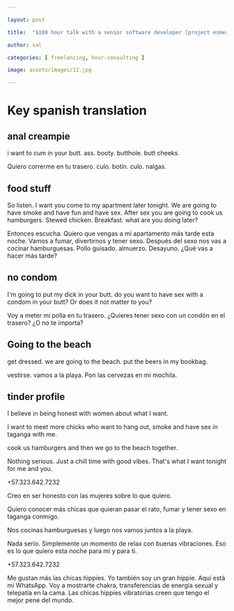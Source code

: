 ```yaml
---

layout: post

title:  "$100 hour talk with a senior software developer [project esmerelda]"

author: sal

categories: [ freelancing, hour-consulting ]

image: assets/images/12.jpg

---
```

# Key spanish translation

## anal creampie

i want to cum in your butt. ass. booty. butthole. butt cheeks.

Quiero correrme en tu trasero.  culo.  botín.  culo.  nalgas.

## food stuff

So listen. I want you come to my apartment later tonight.  We are going to have smoke and have fun and have sex. After sex you are going to cook us hamburgers. Stewed chicken. Breakfast. what are you doing later?

Entonces escucha.  Quiero que vengas a mi apartamento más tarde esta noche.  Vamos a fumar, divertirnos y tener sexo.  Después del sexo nos vas a cocinar hamburguesas.  Pollo guisado.  almuerzo.  Desayuno.  ¿Qué vas a hacer más tarde?

## no condom
I'm going to put my dick in your butt.  do you want to have sex with a condom in your butt? Or does it not matter to you?

Voy a meter mi polla en tu trasero.  ¿Quieres tener sexo con un condón en el trasero?  ¿O no te importa?

## Going  to the beach 

get dressed. we are going to the beach. put the beers in my bookbag.

vestirse.  vamos a la playa.  Pon las cervezas en mi mochila.


## tinder profile 


I believe in being honest with women about what I want.


I want to meet more chicks who want to hang out, smoke and have sex in taganga with me.


cook us hamburgers and then we go to the beach together.


Nothing serious. Just a chill time with good vibes. That's what I want tonight for me and you.


+57.323.642.7232

Creo en ser honesto con las mujeres sobre lo que quiero.


Quiero conocer más chicas que quieran pasar el rato, fumar y tener sexo en taganga conmigo.


 Nos cocinas hamburguesas y luego nos vamos juntos a la playa.


 Nada serio.  Simplemente un momento de relax con buenas vibraciones.  Eso es lo que quiero esta noche para mí y para ti.


 +57.323.642.7232







Me gustan más las chicas hippies.  Yo también soy un gran hippie. Aquí está mi WhatsApp.  Voy a mostrarte chakra, transferencias de energía sexual y telepatía en la cama.  Las chicas hippies vibratorias creen que tengo el mejor pene del mundo.

